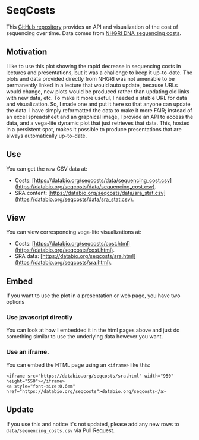 # SeqCosts

This [GitHub repository](https://github.com/databio/seqcosts) provides an API and visualization of the cost of sequencing over time. Data comes from [NHGRI DNA sequencing costs](https://www.genome.gov/about-genomics/fact-sheets/DNA-Sequencing-Costs-Data). 

## Motivation

I like to use this plot showing the rapid decrease in sequencing costs in lectures and presentations, but it was a challenge to keep it up-to-date. The plots and data provided directly from NHGRI was not amenable to be permanently linked in a lecture that would auto update, because URLs would change, new plots would be produced rather than updating old links with new data, etc. To make it more useful, I needed a stable URL for data and visualization. So, I made one and put it here so that anyone can update the data. I have simply reformatted the data to make it more FAIR; instead of an excel spreadsheet and an graphical image, I provide an API to access the data, and a vega-lite dynamic plot that just retrieves that data. This, hosted in a persistent spot, makes it possible to produce presentations that are always automatically up-to-date.

## Use

You can get the raw CSV data at:
- Costs: [https://databio.org/seqcosts/data/sequencing_cost.csv](https://databio.org/seqcosts/data/sequencing_cost.csv).
- SRA content: [https://databio.org/seqcosts/data/sra_stat.csv](https://databio.org/seqcosts/data/sra_stat.csv).

## View

You can view corresponding vega-lite visualizations at:
- Costs: [https://databio.org/seqcosts/cost.html](https://databio.org/seqcosts/cost.html).
- SRA data: [https://databio.org/seqcosts/sra.html](https://databio.org/seqcosts/sra.html).

## Embed

If you want to use the plot in a presentation or web page, you have two options

### Use javascript directly

You can look at how I embedded it in the html pages above and just do something similar to use the underlying data however you want.

### Use an iframe.

You can embed the HTML page using an `<iframe>` like this:

```
<iframe src="https://databio.org/seqcosts/sra.html" width="950" height="550"></iframe>
<a style="font-size:0.6em" href="https://databio.org/seqcosts">databio.org/seqcosts</a>
```

## Update

If you use this and notice it's not updated, please add any new rows to `data/sequencing_costs.csv` via Pull Request.
